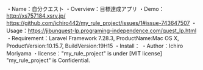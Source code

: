 ・Name：自分クエスト
・Overview：目標達成アプリ
・Demo：http://xs757184.xsrv.jp/
https://github.com/ichiro442/my_rule_project/issues/1#issue-743647507
・Usage：https://jibunquest-lp.programing-independence.com/quest_lp.html
・Requirement：Laravel Framework 7.28.3, ProductName:Mac OS X, ProductVersion:10.15.7, BuildVersion:19H15
・Install：
・Author：Ichiro Moriyama
・license："my_rule_project" is under [MIT license]
"my_rule_project" is Confidential.
